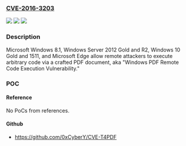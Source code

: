 ### [CVE-2016-3203](https://cve.mitre.org/cgi-bin/cvename.cgi?name=CVE-2016-3203)
![](https://img.shields.io/static/v1?label=Product&message=n%2Fa&color=blue)
![](https://img.shields.io/static/v1?label=Version&message=n%2Fa&color=blue)
![](https://img.shields.io/static/v1?label=Vulnerability&message=n%2Fa&color=brighgreen)

### Description

Microsoft Windows 8.1, Windows Server 2012 Gold and R2, Windows 10 Gold and 1511, and Microsoft Edge allow remote attackers to execute arbitrary code via a crafted PDF document, aka "Windows PDF Remote Code Execution Vulnerability."

### POC

#### Reference
No PoCs from references.

#### Github
- https://github.com/0xCyberY/CVE-T4PDF

